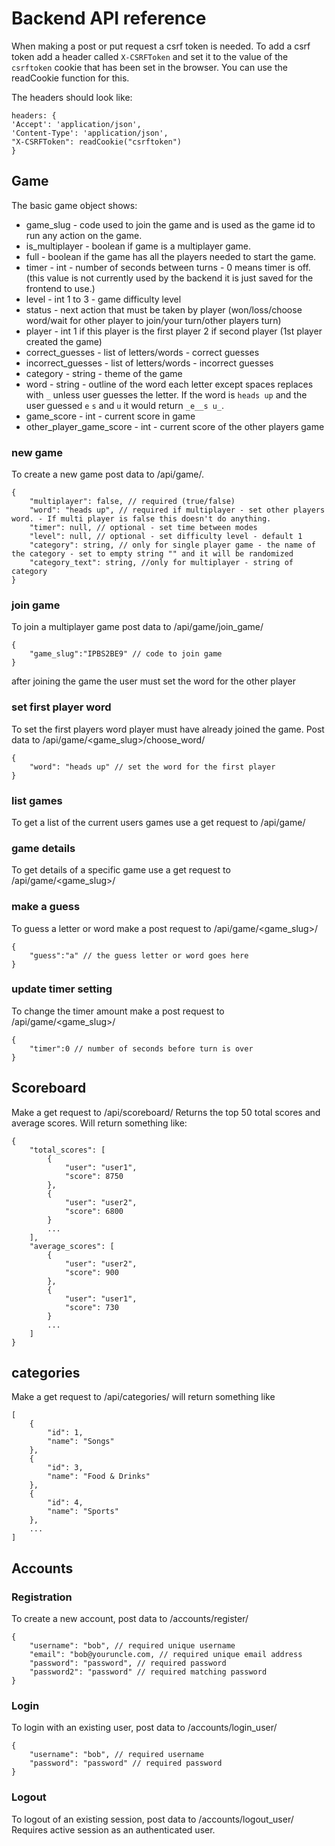 # Backend API reference
When making a post or put request a csrf token is needed. To add a csrf token add a header called `X-CSRFToken` 
and set it to the value of the `csrftoken` cookie that has been
set in the browser. You can use the readCookie function for this.

The headers should look like:

    headers: {
    'Accept': 'application/json',
    'Content-Type': 'application/json',
    "X-CSRFToken": readCookie("csrftoken")
    }

## Game
The basic game object shows:
* game_slug - code used to join the game and is used as the game id to run any action on the game.
* is_multiplayer - boolean if game is a multiplayer game.
* full - boolean if the game has all the players needed to start the game.
* timer - int - number of seconds between turns - 0 means timer is off. (this value is not currently used by the backend it is just saved for the frontend to use.)
* level - int 1 to 3 - game difficulty level
* status - next action that must be taken by player (won/loss/choose word/wait for other player to join/your turn/other players turn)
* player - int 1 if this player is the first player 2 if second player (1st player created the game)
* correct_guesses - list of letters/words - correct guesses
* incorrect_guesses - list of letters/words - incorrect guesses
* category - string - theme of the game
* word - string - outline of the word each letter except spaces replaces with `_` unless user guesses the letter. If the word is `heads up` and the user guessed `e` `s` and `u` it would return `_e__s u_`.
* game_score - int - current score in game
* other_player_game_score - int - current score of the other players game

### new game
To create a new game post data to /api/game/. 

    {
        "multiplayer": false, // required (true/false)
        "word": "heads up", // required if multiplayer - set other players word. - If multi player is false this doesn't do anything.
        "timer": null, // optional - set time between modes
        "level": null, // optional - set difficulty level - default 1
        "category": string, // only for single player game - the name of the category - set to empty string "" and it will be randomized
        "category_text": string, //only for multiplayer - string of category
    }
### join game
To join a multiplayer game post data to /api/game/join_game/

    {
        "game_slug":"IPBS2BE9" // code to join game
    }

after joining the game the user must set the word for the other player
### set first player word
To set the first players word player must have already joined the game. Post data to /api/game/<game_slug>/choose_word/

    {
        "word": "heads up" // set the word for the first player
    }
### list games
To get a list of the current users games use a get request to /api/game/
### game details
To get details of a specific game use a get request to /api/game/<game_slug>/
### make a guess
To guess a letter or word make a post request to /api/game/<game_slug>/

    {
        "guess":"a" // the guess letter or word goes here
    }
### update timer setting
To change the timer amount make a post request to /api/game/<game_slug>/

    {
        "timer":0 // number of seconds before turn is over
    }

## Scoreboard
Make a get request to /api/scoreboard/
Returns the top 50 total scores and average scores. 
Will return something like:

    {
        "total_scores": [
            {
                "user": "user1",
                "score": 8750
            },
            {
                "user": "user2",
                "score": 6800
            }
            ...
        ],
        "average_scores": [
            {
                "user": "user2",
                "score": 900
            },
            {
                "user": "user1",
                "score": 730
            }
            ...
        ]
    }
## categories
Make a get request to /api/categories/ 
will return something like

    [
        {
            "id": 1,
            "name": "Songs"
        },
        {
            "id": 3,
            "name": "Food & Drinks"
        },
        {
            "id": 4,
            "name": "Sports"
        },
        ...
    ]
## Accounts
### Registration
To create a new account, post data to /accounts/register/

    {
        "username": "bob", // required unique username
        "email": "bob@youruncle.com, // required unique email address
        "password": "password", // required password
        "password2": "password" // required matching password
    }

### Login
To login with an existing user, post data to /accounts/login_user/

    {
        "username": "bob", // required username
        "password": "password" // required password
    }

### Logout
To logout of an existing session, post data to /accounts/logout_user/
Requires active session as an authenticated user.
